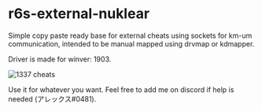 # r6s-external-nuklear
Simple copy paste ready base for external cheats using sockets for km-um communication, intended to be manual mapped using drvmap or kdmapper.

Driver is made for winver: 1903.

![1337 cheats](https://i.gyazo.com/e18b2c306c94472e0953036825dcdf1a.png)

Use it for whatever you want. Feel free to add me on discord if help is needed (アレックス#0481).
